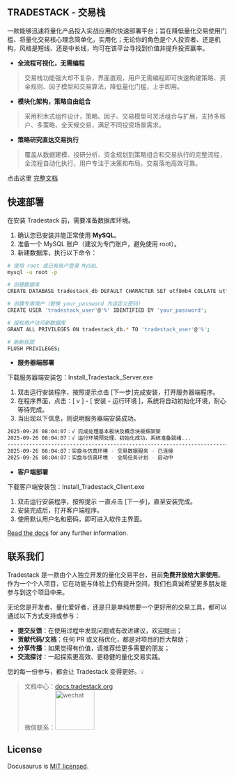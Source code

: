 ## TRADESTACK - 交易栈

一款能够迅速将量化产品投入实战应用的快速部署平台；旨在降低量化交易使用门槛、将量化交易核心理念简单化，实用化；无论你的角色是个人投资者、还是机构，风格是短线、还是中长线，均可在该平台寻找到价值并提升投资赢率。

- **全流程可视化，无需编程**

> 交易栈功能强大却不复杂，界面直观，用户无需编程即可快速构建策略、资金规则、因子模型和交易算法，降低量化门槛，上手即用。

- **模块化架构，策略自由组合**

> 采用积木式组件设计，策略、因子、交易模型可灵活组合与扩展，支持多账户、多策略、全天候交易，满足不同投资场景需求。

- **策略研究直达交易执行**

> 覆盖从数据建模、投研分析、资金规划到策略组合和交易执行的完整流程，全流程自动化执行，用户专注于决策和布局，交易落地高效可靠。

点击这里 [完整文档](http://www.tradestack.org:3000)

## 快速部署

在安装 Tradestack 前，需要准备数据库环境。

1. 确认您已安装并能正常使用 **MySQL**。
2. 准备一个 MySQL 账户（建议为专门账户，避免使用 root）。  
3. 新建数据库，执行以下命令：
```bash
# 使用 root 或已有账户登录 MySQL
mysql -u root -p

# 创建数据库
CREATE DATABASE tradestack_db DEFAULT CHARACTER SET utf8mb4 COLLATE utf8mb4_general_ci;

# 创建专用用户（替换 your_password 为自定义密码）
CREATE USER 'tradestack_user'@'%' IDENTIFIED BY 'your_password';

# 授权用户访问新数据库
GRANT ALL PRIVILEGES ON tradestack_db.* TO 'tradestack_user'@'%';

# 刷新权限
FLUSH PRIVILEGES;
```

- **服务器端部署**

下载服务器端安装包：Install_Tradestack_Server.exe

1. 双击运行安装程序，按照提示点击 [下一步]完成安装，打开服务器端程序。
2. 在程序界面，点击：[ v ] - [ 安装 - 运行环境 ]，系统将自动初始化环境，耐心等待完成。
3. 当出现以下信息，则说明服务器端安装成功。 
```bash
2025-09-26 08:04:07：√ 完成处理基本板块及概念块板框架架
2025-09-26 08:04:07：√ 运行环境预处理、初始化成功，系统准备就绪...
--------------------------------------------------------------------------------
2025-09-26 08:04:07：实盘与仿真环境 - 交易数据服务 - 已连接
2025-09-26 08:04:07：实盘与仿真环境 - 全局任务计划 - 启动中
```

- **客户端部署**

下载客户端安装包：Install_Tradestack_Client.exe

1. 双击运行安装程序，按照提示 一直点击 [下一步]，直至安装完成。
2. 安装完成后，打开客户端程序。
3. 使用默认用户名和密码，即可进入软件主界面。

[Read the docs](https://docusaurus.io/docs/installation) for any further information.

## 联系我们

Tradestack 是一款由个人独立开发的量化交易平台，目前**免费开放给大家使用**。  
作为一个个人项目，它在功能与体验上仍有提升空间，我们也真诚希望更多朋友能参与到这个项目中来。  

无论您是开发者、量化爱好者，还是只是单纯想要一个更好用的交易工具，都可以通过以下方式支持或参与：  
- **提交反馈**：在使用过程中发现问题或有改进建议，欢迎提出；  
- **贡献代码/文档**：任何 PR 或文档优化，都是对项目的巨大帮助；  
- **分享传播**：如果觉得有价值，请推荐给更多需要的朋友；  
- **交流探讨**：一起探索更高效、更稳健的量化交易实践。  

您的每一份参与，都会让 Tradestack 变得更好。💡  

> 文档中心：[docs.tradestack.org](http://www.tradestack.org/#/README)  
> 微信联系：<img width="90" height="90" alt="wechat" src="https://github.com/user-attachments/assets/86a97b8b-eb91-49bc-9ea8-999c972f393e" />


## License

Docusaurus is [MIT licensed](./LICENSE).
